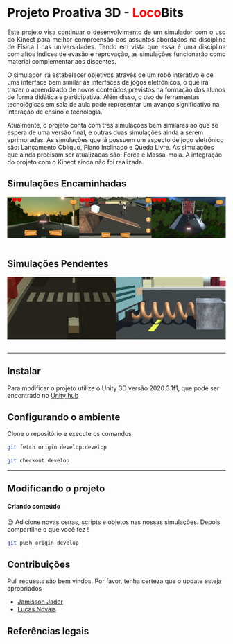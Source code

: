 ﻿# Projeto Proativa 3D - <font color = 'red'>Loco</font>Bits

<p align = "justify">
Este projeto visa continuar o desenvolvimento de um simulador com o uso do Kinect para melhor compreensão dos assuntos abordados na disciplina de Física I nas universidades. Tendo em vista que essa é uma disciplina com altos índices de evasão e reprovação, as simulações funcionarão como material complementar aos discentes.  

O simulador irá estabelecer objetivos através de um robô interativo e de uma interface bem similar às interfaces de jogos eletrônicos, o que irá trazer o aprendizado de novos conteúdos previstos na formação dos alunos de forma didática e participativa.  Além disso, o uso de ferramentas tecnológicas em sala de aula pode representar um avanço significativo na interação de ensino e tecnologia.

Atualmente, o projeto conta com três simulações bem similares ao que se espera de uma versão final, e outras duas simulações ainda a serem aprimoradas. As simulações que já possuem um aspecto de jogo eletrônico são: Lançamento Oblíquo, Plano Inclinado e Queda Livre. As simulações que ainda precisam ser atualizadas são: Força e Massa-mola. A integração do projeto com o Kinect ainda não foi realizada.

</p>

## Simulações Encaminhadas
<div style = "display : flex">
    <img style = "width: 33%" src = "./imagens/lancamentoVertical.png">
    <img style = "width: 33%" src = "./imagens/planoInclinado.png">
    <img style = "width: 34%" src = "./imagens/quedaLivre.png">
</div>
<br>

## Simulações Pendentes
<div style = "display : flex">
    <img style = "width: 50%" src = "./imagens/forca01.png">
    <img style = "width: 50%" src = "./imagens/massa01.png">
</div>
<br>
<hr>

## Instalar

Para modificar o projeto utilize o Unity 3D versão  2020.3.1f1, que pode ser encontrado no [Unity hub](https://store.unity.com/pt/download)

## Configurando o ambiente

Clone o repositório e execute os comandos

```bash
git fetch origin develop:develop 
```

```bash
git checkout develop
```
<hr>


## Modificando o projeto

<h4>Criando conteúdo</h4>

😍 Adicione novas cenas, scripts e objetos nas nossas simulações. Depois compartilhe o que você fez !

```bash
git push origin develop
``` 

## Contribuições
Pull requests são bem vindos. Por favor, tenha certeza que o update esteja apropriados
 
 - [Jamisson Jader](https://www.instagram.com/jjader03/)
 - [Lucas Novais](https://www.instagram.com/l.novais_s/)

## Referências legais

